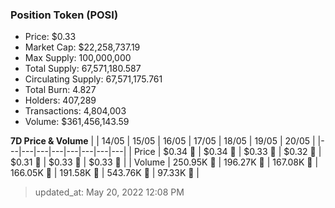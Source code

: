 
  ### Position Token (POSI)
  - Price: $0.33
  - Market Cap: $22,258,737.19
  - Max Supply: 100,000,000
  - Total Supply: 67,571,180.587
  - Circulating Supply: 67,571,175.761
  - Total Burn: 4.827
  - Holders: 407,289
  - Transactions: 4,804,003
  - Volume: $361,456,143.59

  **7D Price & Volume**
  | | 14&#x2F;05 | 15&#x2F;05 | 16&#x2F;05 | 17&#x2F;05 | 18&#x2F;05 | 19&#x2F;05 | 20&#x2F;05 |
  |---|---|---|---|---|---|---|---|
  | Price | $0.34 🔻 | $0.34 🚀 | $0.33 🔻 | $0.32 🔻 | $0.31 🔻 | $0.33 🚀 | $0.33 🚀 |
  | Volume | 250.95K 🔻 | 196.27K 🔻 | 167.08K 🔻 | 166.05K 🔻 | 191.58K 🚀 | 543.76K 🚀 | 97.33K 🔻 |

  > updated_at: May 20, 2022 12:08 PM
